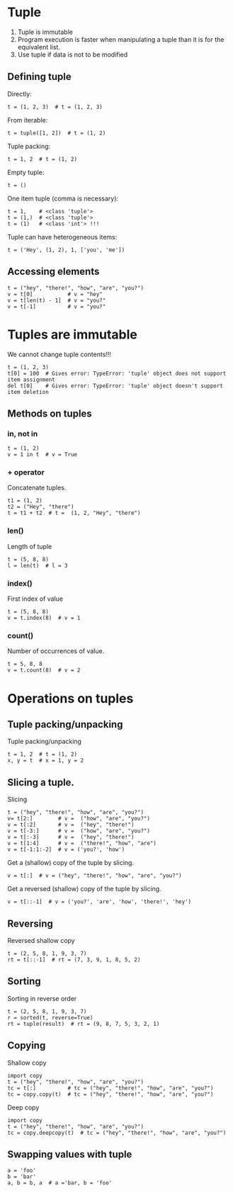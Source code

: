 # Tuple  
1. Tuple is immutable
2. Program execution is faster when manipulating a tuple than it is for the equivalent list.
3. Use tuple if data is not to be modified

## Defining tuple  
Directly:  
```
t = (1, 2, 3)  # t = (1, 2, 3)
```
From iterable:
```
t = tuple([1, 2])  # t = (1, 2)
```
Tuple packing:  
```
t = 1, 2  # t = (1, 2)
```
Empty tuple:  
```
t = ()
```
One item tuple (comma is necessary):  
```
t = 1,    # <class 'tuple'>
t = (1,)  # <class 'tuple'>
t = (1)   # <class 'int'> !!!
``` 
Tuple can have heterogeneous items:  
```
t = ('Hey', (1, 2), 1, ['you', 'me'])
```
## Accessing elements
```
t = ("hey", "there!", "how", "are", "you?")
v = t[0]           # v = "hey"
v = t[len(t) - 1]  # v = "you?"
v = t[-1]          # v = "you?"
```
# Tuples are immutable  
We cannot change tuple contents!!!
```
t = (1, 2, 3)
t[0] = 100  # Gives error: TypeError: 'tuple' object does not support item assignment
del t[0]    # Gives error: TypeError: 'tuple' object doesn't support item deletion
```
## Methods on tuples

### in, not in
```
t = (1, 2)
v = 1 in t  # v = True
```
### + operator
Concatenate tuples.  
```
t1 = (1, 2)
t2 = ("Hey", "there")
t = t1 + t2  # t =  (1, 2, "Hey", "there")
```
### len()
Length of tuple  
```
t = (5, 8, 8)
l = len(t)  # l = 3
```
### index()
First index of value
```
t = (5, 8, 8)
v = t.index(8)  # v = 1
```
### count()
Number of occurrences of value.  
```
t = 5, 8, 8
v = t.count(8)  # v = 2
```
# Operations on tuples  

## Tuple packing/unpacking
Tuple packing/unpacking
```
t = 1, 2  # t = (1, 2)
x, y = t  # x = 1, y = 2
```
## Slicing a tuple.
Slicing
```
t = ("hey", "there!", "how", "are", "you?")
v= t[2:]        # v =  ("how", "are", "you?")
v = t[:2]       # v =  ("hey", "there!")
v = t[-3:]      # v =  ("how", "are", "you?")
v = t[:-3]      # v =  ("hey", "there!")
v = t[1:4]      # v =  ("there!", "how", "are")
v = t[-1:1:-2]  # v = ('you?', 'how') 
```
Get a (shallow) copy of the tuple by slicing.  
```
v = t[:]  # v = ("hey", "there!", "how", "are", "you?")
```
Get a reversed (shallow) copy of the tuple by slicing.
```
v = t[::-1]  # v = ('you?', 'are', 'how', 'there!', 'hey')
```
## Reversing  
Reversed shallow copy  
```
t = (2, 5, 8, 1, 9, 3, 7)
rt = t[::-1]  # rt = (7, 3, 9, 1, 8, 5, 2)
```
## Sorting
Sorting in reverse order  
```
t = (2, 5, 8, 1, 9, 3, 7)
r = sorted(t, reverse=True)
rt = tuple(result)  # rt = (9, 8, 7, 5, 3, 2, 1)
```
## Copying
Shallow copy 
```
import copy
t = ("hey", "there!", "how", "are", "you?")
tc = t[:]          # tc = ("hey", "there!", "how", "are", "you?")
tc = copy.copy(t)  # tc = ("hey", "there!", "how", "are", "you?")
```
Deep copy
```
import copy
t = ("hey", "there!", "how", "are", "you?")
tc = copy.deepcopy(t)  # tc = ("hey", "there!", "how", "are", "you?")
```
## Swapping values with tuple  
```
a = 'foo'
b = 'bar'
a, b = b, a  # a ='bar, b = 'foo'
```
